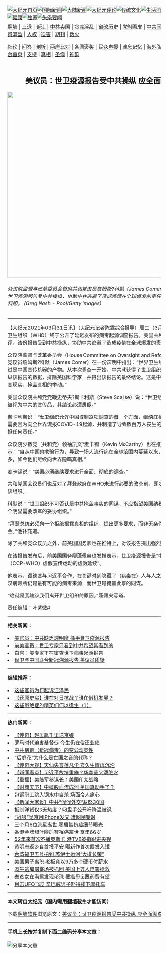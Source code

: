 <a name="1" id="1" target="_blank"></a><span id="1"></span>
<table align=center border="0"><tr><td colspan="2" VALIGN=TOP><a href="https://github.com/ktmneo330/djy/blob/master/gb/nf1351518.md#1"><img src="https://raw.githubusercontent.com/ktmneo330/www/master/t/djy/1.jpg" title="大纪元首页" alt="大纪元首页"></a><a href="https://github.com/ktmneo330/djy/blob/master/gb/n24hr.md#1"><img src="https://raw.githubusercontent.com/ktmneo330/www/master/t/djy/3.jpg" title="国际新闻" alt="国际新闻"></a><a href="https://github.com/ktmneo330/djy/blob/master/gb/nsc413.md#1"><img src="https://raw.githubusercontent.com/ktmneo330/www/master/t/djy/4.jpg" title="大陆新闻" alt="大陆新闻"></a><a href="https://github.com/ktmneo330/djy/blob/master/gb/news392.md#1"><img src="https://raw.githubusercontent.com/ktmneo330/www/master/t/djy/5.jpg" title="大纪元评论" alt="大纪元评论"></a><a href="https://github.com/ktmneo330/djy/blob/master/gb/news2007.md#1"><img src="https://raw.githubusercontent.com/ktmneo330/www/master/t/djy/6.jpg" title="传统文化" alt="传统文化"></a><a href="https://github.com/ktmneo330/djy/blob/master/gb/news2008.md#1"><img src="https://raw.githubusercontent.com/ktmneo330/www/master/t/djy/7.jpg" title="生活消费" alt="生活消费"></a><a href="https://github.com/ktmneo330/djy/blob/master/gb/ncyule.md#1"><img src="https://raw.githubusercontent.com/ktmneo330/www/master/t/djy/8.jpg" title="娱乐休闲" alt="娱乐休闲"></a><a href="https://github.com/ktmneo330/djy/blob/master/gb/nsc1002.md#1"><img src="https://raw.githubusercontent.com/ktmneo330/www/master/t/djy/9.jpg" title="健康" alt="健康"></a><a href="https://github.com/ktmneo330/djy/blob/master/gb/nf6092.md#1"><img src="https://raw.githubusercontent.com/ktmneo330/www/master/t/djy/10a.jpg" title="独家" alt="独家"></a><a href="https://github.com/ktmneo330/djy/blob/master/gb/nf4514.md#1"><img src="https://raw.githubusercontent.com/ktmneo330/www/master/t/djy/12a.jpg" title="头条要闻" alt="头条要闻"></a></td></tr>
<tr><td colspan="2" VALIGN=TOP><a target="_blank" href="https://github.com/ktmneo330/www/blob/master/README.md?zsrh#1">翻墙</a> | <a target="_blank" href="https://github.com/ktmneo330/djy/blob/master/gb/nf5657.md#1">三退</a> | <a target="_blank" href="https://github.com/ktmneo330/djy/blob/master/gb/nf6124.md#1">诉江</a> | <a target="_blank" href="https://github.com/ktmneo330/djy/blob/master/gb/nf1176117.md#1">中共卖国</a> | <a target="_blank" href="https://github.com/ktmneo330/djy/blob/master/gb/nf5773.md#1">贪腐淫乱</a> | <a target="_blank" href="https://github.com/ktmneo330/djy/blob/master/gb/nf1176115.md#1">窜改历史</a> | <a target="_blank" href="https://github.com/ktmneo330/djy/blob/master/gb/nf1176107.md#1">党魁画皮</a> | <a target="_blank" href="https://github.com/ktmneo330/djy/blob/master/gb/nf1320400.md#1">中共间谍</a> | <a target="_blank" href="https://github.com/ktmneo330/djy/blob/master/gb/nf1176114.md#1">破坏传统</a> | <a target="_blank" href="https://github.com/ktmneo330/ntdtv/blob/master/gb/prog447_1.md#1">恶贯满盈</a> | <a target="_blank" href="https://github.com/ktmneo330/djy/blob/master/gb/ncid278.md#1">人权</a> | <a target="_blank" href="https://github.com/ktmneo330/djy/blob/master/gb/nf1176111.md#1">迫害</a> | <a target="_blank" href="https://gitlab.com/szzdlab/mh-qikan/blob/master/README.md#1">期刊</a> | <a target="_blank" href="https://github.com/ktmneo330/djy/blob/master/gb/nf5562.md#1">伪火</a></p><p><a target="_blank" href="https://github.com/ktmneo330/djy/blob/master/gb/9p.md#1">社论</a> | <a target="_blank" href="https://github.com/ktmneo330/djy/blob/master/gb/nf4378.md#1">问答</a> | <a target="_blank" href="https://github.com/ktmneo330/djy/blob/master/gb/nf5792.md#1">剖析</a> | <a target="_blank" href="https://github.com/ktmneo330/djy/blob/master/gb/nf5735.md#1">两岸比对</a> | <a target="_blank" href="https://github.com/ktmneo330/djy/blob/master/gb/nf6119.md#1">各国褒奖</a> | <a target="_blank" href="https://github.com/ktmneo330/djy/blob/master/gb/nf6120.md#1">民众声援</a> | <a target="_blank" href="https://github.com/ktmneo330/djy/blob/master/gb/nf1188594.md#1">难忘记忆</a> | <a target="_blank" href="https://github.com/ktmneo330/djy/blob/master/gb/nf3180.md#1">海外弘传</a> | <a target="_blank" href="https://github.com/ktmneo330/djy/blob/master/gb/nf5410.md#1">万人上访</a> | <a target="_blank" href="https://github.com/ktmneo330/www/blob/master/README.md?zsrh#1">平台首页</a> | <a target="_blank" href="https://github.com/ktmneo330/djy/blob/master/gb/nf4386.md#1">支持</a> | <a target="_blank" href="https://github.com/ktmneo330/djy/blob/master/gb/nf4389.md#1">真相</a> | <a target="_blank" href="https://github.com/ktmneo330/djy/blob/master/gb/nf5790.md#1">圣缘</a> | <a target="_blank" href="https://github.com/ktmneo330/djy/blob/master/gb/nf4786.md#1">神韵</a></td></tr>
<tr><td VALIGN=TOP width="626"><h2 align=center>美议员：世卫疫源报告受中共操纵 应全面彻查</h2>
<img width="600" src="https://i.epochtimes.com/assets/uploads/2021/02/GettyImages-1228803951-600x400.jpg" />
<h6>众议院监督与改革委员会首席共和党议员詹姆斯?科默（James Comer）等人，批评世卫疫源报告受中共操纵，协助中共逃避了造成疫情在全球爆发的责任。图为科默资料照。 (Greg Nash - Pool/Getty Images)
</h6>
<hr>
	<p>【大纪元2021年03月31日讯】（大纪元记者陈霆综合报导）周二（3月30日），世界卫生组织（WHO）终于公开了延迟发布的<ahref="https://github.com/ktmneo330/djy/blob/master/gb/tag/%E7%97%85%E6%AF%92%E8%B5%B7%E6%BA%90%E8%B0%83%E6%9F%A5.md#1">病毒起源调查</a>报告。美国共和党众议员批评，该份报告受到中共操纵，协助中共逃避了造成疫情在全球爆发的责任。</p>
<p>众议院监督与改革委员会（House Committee on Oversight and Reform）首席共和党议员詹姆斯?科默（James Comer）在一份声明中指出：“世界卫生组织的报告不过是中国宣传机器的产物。从本次调查一开始，中共就获得了<ahref="https://github.com/ktmneo330/djy/blob/master/gb/tag/%E4%B8%96%E5%8D%AB%E7%BB%84%E7%BB%87.md#1">世卫组织</a>的许可，可操纵该报告的数据，排除美国科学家，并得出该报告的最终结论。这是中共公然企图改变现实，掩盖真相的举动。”</p>
<p>美国众议院共和党党鞭史蒂夫?斯卡利斯（Steve Scalise）说：“<ahref="https://github.com/ktmneo330/djy/blob/master/gb/tag/%E4%B8%96%E5%8D%AB%E7%BB%84%E7%BB%87.md#1">世卫组织</a>的报告应仅被视为中共的宣传品，其结论必遭质疑。”</p>
<p>斯卡利斯说：“世卫组织允许中国控制这项调查的每一个方面，继续庇护中共，使其不需要因为向全世界谎报COVID-19起源，并制造了导致数百万人丧生的大流行病而承担任何责任。”</p>
<p>众议院少数党（共和党）领袖凯文?麦卡锡（Kevin McCarthy）也在推特上发文表示：“自从中国的欺骗行为，导致一场大流行病在全球范围内蔓延以来，已过去了一年多，如今他们继续向世界隐瞒真相。”</p>
<p>麦卡锡说：“美国必须继续要求进行全面、彻底的调查。”</p>
<p>共和党国会议员们也反对了拜登政府在WHO未进行必要的改革前，即决定让美国重返该组织。</p>
<p>科默说：“世卫组织不可否认是中共掩盖事实的同谋，不应指望美国纳税人继续支持一个明显需要改革的妥协组织。”</p>
<p>“拜登总统必须向一个拒绝揭露真相的组织，提出更多要求，而非无条件提供纳税人资金。”他补充道。</p>
<p>除了共和党众议员之外，前美国国务卿也在推特上，对该报告提出强烈的批评。</p>
<p>在该报告发布后，前美国国务卿蓬佩奥也发推表示，世卫疫源报告是“中共和世卫（CCP-WHO）虚假宣传运动的虚伪延续”。</p>
<p>他表示，谭德塞与习近平合作，在关键时刻隐藏了（病毒在）人与人之间的传播。武汉病毒所仍是最有可能的病毒来源，而世卫是掩盖此事的同谋。</p>
<p>“这就是我建议我们离开世卫组织的原因。”蓬佩奥写道。</p>
<p>责任编辑：叶紫微#</p>
	
<hr>


<strong>相关新闻：</strong>
<li><a href="https://github.com/ktmneo330/djy/blob/master/gb/21/3/29/n12842877.md#1">美官员：中共缺乏透明度 插手世卫疫源报告</a></li>
<li><a href="https://github.com/ktmneo330/djy/blob/master/gb/21/3/29/n12843716.md#1">前美官员：世卫专家只看到中共希望其看到的</a></li>
<li><a href="https://github.com/ktmneo330/djy/blob/master/gb/21/3/29/n12843930.md#1">白宫：美专家正在审查世卫病毒起源报告</a></li>
<li><a href="https://github.com/ktmneo330/djy/blob/master/gb/21/3/29/n12844363.md#1">世卫与中国联合新冠溯源报告 美议员质疑</a></li>
<hr>


<strong>编辑推荐：</strong>
<li><a href="https://github.com/ktmneo330/djy/blob/master/gb/18/8/28/n10672014.md?dfh#1" target="_blank">这些官员为何起诉江泽民</a></li><li><a href="https://github.com/tsiac2612/djy/blob/master/gb/18/5/15/n10395165.md#1" target="_blank">【还原史实】谁在对日抗战？谁在借机发展？</a></li><li><a href="https://github.com/tsiac2612/djy/blob/master/gb/18/8/18/n10648766.md#1" target="_blank">这些患绝症的精英们何以逢生（1）</a></li>
<hr>

<strong>热门新闻：</strong>
<li><a href="https://github.com/ktmneo330/djy/blob/master/gb/16/7/12/n8091804.md#1">【传奇】赵匡胤千里送京娘</a></li>
<li><a href="https://github.com/ktmneo330/djy/blob/master/gb/21/3/15/n12812584.md#1">罗马时代迫害基督徒 今生仍在偿还业债</a></li>
<li><a href="https://github.com/ktmneo330/djy/blob/master/gb/21/3/23/n12829555.md#1">中共病毒（新冠病毒）的变异现灵性</a></li>
<li><a href="https://github.com/ktmneo330/djy/blob/master/gb/21/3/11/n12804755.md#1">“后庭花”为什么是亡国之音的代称？</a></li>
<li><a href="https://github.com/ktmneo330/djy/blob/master/gb/21/3/26/n12837707.md#1">【传奇大观】天仙失言落凡尘 恋久生情再沉沦</a></li>
<li><a href="https://github.com/ktmneo330/djy/blob/master/gb/21/3/30/n12847033.md#1">【新闻看点】习近平故技重施？华春莹又泼脏水</a></li>
<li><a href="https://github.com/ktmneo330/djy/blob/master/gb/21/3/30/n12846177.md#1">【重播】美陆军参谋长：美国印太战略</a></li>
<li><a href="https://github.com/ktmneo330/djy/blob/master/gb/21/3/30/n12846557.md#1">【财商天下】中概股血流成河 美国真动手了？</a></li>
<li><a href="https://github.com/ktmneo330/djy/blob/master/gb/21/3/29/n12843570.md#1">包钢职工跳入钢水中自杀 场面令人痛心</a></li>
<li><a href="https://github.com/ktmneo330/djy/blob/master/gb/21/3/29/n12843389.md#1">【新闻大家谈】中共“混混外交”惹怒30国</a></li>
<li><a href="https://github.com/ktmneo330/djy/blob/master/gb/21/3/29/n12843950.md#1">抵制洋货仅3天热度？叼盘手公开吁降温被讽</a></li>
<li><a href="https://github.com/ktmneo330/djy/blob/master/gb/21/3/28/n12841758.md#1">“战狼”吴京用iPhone发文 遭网民嘲讽</a></li>
<li><a href="https://github.com/ktmneo330/djy/blob/master/gb/21/3/29/n12844152.md#1">三个月6位港星离世 廖启智抗癌细节曝光</a></li>
<li><a href="https://github.com/ktmneo330/djy/blob/master/gb/21/3/28/n12841453.md#1">香港金牌绿叶廖启智罹癌离世 享年66岁</a></li>
<li><a href="https://github.com/ktmneo330/djy/blob/master/gb/21/3/28/n12841936.md#1">52年来首次不播奥斯卡 港TVB被指跟进央视</a></li>
<li><a href="https://github.com/ktmneo330/djy/blob/master/gb/21/3/29/n12842127.md#1">黄明志返乡自首报平安 曝新作首次露发入镜</a></li>
<li><a href="https://github.com/ktmneo330/djy/blob/master/gb/21/3/28/n12840638.md#1">台湾福卫五号拍到 苏伊士运河“大排长荣”</a></li>
<li><a href="https://github.com/ktmneo330/djy/blob/master/gb/21/3/28/n12840882.md#1">美国男子离职 老板竟以9万多个硬币付薪水</a></li>
<li><a href="https://github.com/ktmneo330/djy/blob/master/gb/21/3/30/n12845324.md#1">肉牛逃离屠宰场被抓回 美国上万人连署抢救</a></li>
<li><a href="https://github.com/ktmneo330/djy/blob/master/gb/21/3/28/n12840728.md#1">泰贫女在海螺发现珍珠 罹癌母亲医药费有望</a></li>
<li><a href="https://github.com/ktmneo330/djy/blob/master/gb/21/3/30/n12845600.md#1">目击UFO飞过 辛巴威男子吓得摔下摩托车</a></li>
<hr>

<strong>本文转自<a href="https://www.epochtimes.com">大纪元</a>（国内需用<a href="https://github.com/ktmneo330/www/blob/master/README.md#8">翻墙软件</a>才能访问）</strong><p>下载<a href="https://github.com/ktmneo330/www/blob/master/README.md#8">翻墙软件</a>浏览原文：<a href="https://www.epochtimes.com/gb/21/3/31/n12847592.htm">美议员：世卫疫源报告受中共操纵 应全面彻查</a></p><hr>

<strong>手机上长按并复制下面二维码分享本文章：</strong><br><br><img src="https://chart.apis.google.com/chart?cht=qr&chs=240x240&choe=UTF-8&chld=M|2&chl=https://github.com/ktmneo330/djy/blob/master/gb/21/3/31/n12847592.md%231" title="分享本文章"></td><td VALIGN=TOP><a href="https://github.com/ktmneo330/djy/blob/master/gb/16/1/21/n4622075.md?dfh#1" target="_blank"><img src="https://raw.githubusercontent.com/ktmneo330/djy/master/gb/300/wei-f1.jpg" title="中共的伪火骗局"  alt="中共的伪火骗局"></a><br><a href="https://github.com/ktmneo330/www/blob/master/README.md?dfh#9" target="_blank"><img src="https://raw.githubusercontent.com/ktmneo330/djy/master/gb/300/yong-h.jpg" title="永恒的见证"  alt="永恒的见证"></a><br><a href="https://github.com/ktmneo330/djy/blob/master/gb/13/9/29/n3974789.md?dfh#1" target="_blank"><img src="https://raw.githubusercontent.com/ktmneo330/djy/master/gb/300/shang-lnz.jpg" title="善良女子被中共投男牢"  alt="善良女子被中共投男牢"></a><br><a href="https://github.com/ktmneo330/djy/blob/master/gb/16/3/16/n4663449.md?dfh#1" target="_blank"><img src="https://raw.githubusercontent.com/ktmneo330/djy/master/gb/300/huo-z3.jpg" title="警卫目击活摘器官"  alt="警卫目击活摘器官"></a><br><a href="https://github.com/ktmneo330/djy/blob/master/gb/16/8/7/n8177641.md?dfh#1" target="_blank"><img src="https://raw.githubusercontent.com/ktmneo330/djy/master/gb/300/huo-z4.jpg" title="证人描述活摘恐怖"  alt="证人描述活摘恐怖"></a><br><a href="https://github.com/ktmneo330/djy/blob/master/gb/10/4/19/n2881569.md?dfh#1" target="_blank"><img src="https://raw.githubusercontent.com/ktmneo330/djy/master/gb/300/huo-z1.jpg" title="揭开活摘器官黑幕"  alt="揭开活摘器官黑幕"></a><br><a href="https://github.com/ktmneo330/djy/blob/master/gb/10/11/7/n3077476.md?dfh#1" target="_blank"><img src="https://raw.githubusercontent.com/ktmneo330/djy/master/gb/300/ma-ks.jpg" title="马克思的成魔之路"  alt="马克思的成魔之路"></a><br><a href="https://github.com/ktmneo330/djy/blob/master/gb/14/6/9/n4173977.md?dfh#1" target="_blank"><img src="https://raw.githubusercontent.com/ktmneo330/djy/master/gb/300/chang-zs.jpg" title="藏字石 蕴天机"  alt="藏字石 蕴天机"></a><br><a href="https://github.com/ktmneo330/djy/blob/master/gb/18/5/10/n10381511.md?dfh#1" target="_blank"><img src="https://raw.githubusercontent.com/ktmneo330/djy/master/gb/300/st1.jpg" title="关注三亿人三退"  alt="关注三亿人三退"></a><br><a href="https://github.com/ktmneo330/djy/blob/master/gb/18/3/21/n10237682.md?dfh#1" target="_blank"><img src="https://raw.githubusercontent.com/ktmneo330/djy/master/gb/300/jie-t.jpg" title="解体中共复兴中华"  alt="解体中共复兴中华"></a><br><a href="https://github.com/ktmneo330/djy/blob/master/gb/9/2/9/n2422991.md?dfh#1" target="_blank"><img src="https://raw.githubusercontent.com/ktmneo330/djy/master/gb/300/gao-zs.jpg" title="中共迫害良心律师"  alt="中共迫害良心律师"></a><br><a href="https://github.com/ktmneo330/djy/blob/master/gb/18/12/9/n10900044.md?dfh#1" target="_blank"><img src="https://raw.githubusercontent.com/ktmneo330/djy/master/gb/300/sj1.jpg" title="三百多万人举报江泽民"  alt="三百多万人举报江泽民"></a><br><a href="https://github.com/ktmneo330/djy/blob/master/gb/18/8/28/n10672014.md?dfh#1" target="_blank"><img src="https://raw.githubusercontent.com/ktmneo330/djy/master/gb/300/sj2.jpg" title="这些官员为何起诉江泽民"  alt="这些官员为何起诉江泽民"></a><br><a href="https://github.com/ktmneo330/djy/blob/master/gb/8/12/18/n2367165.md?dfh#1" target="_blank"><img src="https://raw.githubusercontent.com/ktmneo330/djy/master/gb/300/liangan.jpg" title="海峡两岸的强烈对比"  alt="海峡两岸的强烈对比"></a><br><a href="https://github.com/ktmneo330/djy/blob/master/gb/15/12/10/n4593139.md?dfh#1" target="_blank"><img src="https://raw.githubusercontent.com/ktmneo330/djy/master/gb/300/jia-ndzl.jpg" title="加拿大总理的贺信"  alt="加拿大总理的贺信"></a><br><a href="https://github.com/ktmneo330/djy/blob/master/gb/11/6/17/n3289382.md?dfh#1" target="_blank"><img src="https://raw.githubusercontent.com/ktmneo330/djy/master/gb/300/xiao-wd.jpg" title="探寻真相兼听则明"  alt="探寻真相兼听则明"></a><br><a href="https://github.com/ktmneo330/djy/blob/master/gb/18/10/27/n10812623.md?dfh#1" target="_blank"><img src="https://raw.githubusercontent.com/ktmneo330/djy/master/gb/300/yindu.jpg" title="印度媒体报道东方"  alt="印度媒体报道东方"></a><br><a href="https://github.com/ktmneo330/djy/blob/master/gb/18/6/9/n10469652.md?dfh#1" target="_blank"><img src="https://raw.githubusercontent.com/ktmneo330/djy/master/gb/300/xie-j.jpg" title="不一样的海外校园"  alt="不一样的海外校园"></a><br><a href="https://github.com/ktmneo330/djy/blob/master/gb/7/4/5/n1669415.md?dfh#1" target="_blank"><img src="https://raw.githubusercontent.com/ktmneo330/djy/master/gb/300/li-up.jpg" title="从大师到徒弟的传奇"  alt="从大师到徒弟的传奇"></a><br><a href="https://github.com/ktmneo330/djy/blob/master/gb/17/5/26/n9191512.md?dfh#1" target="_blank"><img src="https://raw.githubusercontent.com/ktmneo330/djy/master/gb/300/zfl2.jpg" title="亿万人与东方一本奇书"  alt="亿万人与东方一本奇书"></a><br><a href="https://github.com/ktmneo330/djy/blob/master/gb/13/11/27/n4020290.md?dfh#1" target="_blank"><img src="https://raw.githubusercontent.com/ktmneo330/djy/master/gb/300/zhen-h.jpg" title="大陆见不到的震撼场面"  alt="大陆见不到的震撼场面"></a><br><a href="https://github.com/ktmneo330/djy/blob/master/gb/15/7/17/n4482910.md?dfh#1" target="_blank"><img src="https://raw.githubusercontent.com/ktmneo330/djy/master/gb/300/dalu-sk.jpg" title="人心向善 大陆当初盛况"  alt="人心向善 大陆当初盛况"></a><br><a href="https://github.com/ktmneo330/djy/blob/master/gb/19/1/5/n10955468.md?dfh#1" target="_blank"><img src="https://raw.githubusercontent.com/ktmneo330/djy/master/gb/300/zfl1.jpg" title="追寻真理 这书讲什么"  alt="追寻真理 这书讲什么"></a><br><a href="https://github.com/ktmneo330/www/blob/master/README.md?dfh#1" target="_blank"><img src="https://raw.githubusercontent.com/ktmneo330/djy/master/gb/300/fq1.jpg" title="下载免费翻墙软件"  alt="下载免费翻墙软件"></a><br></td></tr></table>
